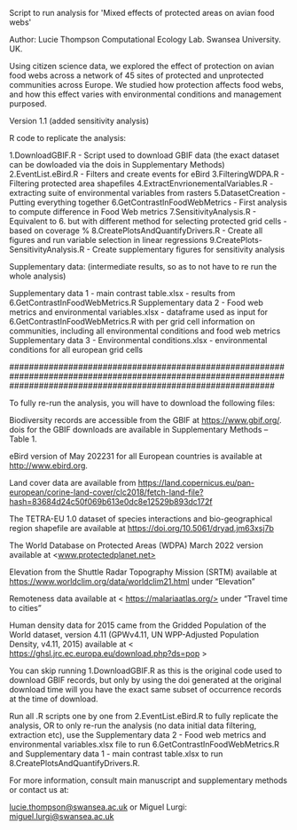 Script to run analysis for 'Mixed effects of protected areas on avian food webs'

Author: Lucie Thompson
Computational Ecology Lab. Swansea University. UK.

Using citizen science data, we explored the effect of protection on avian food webs across a network of 45 sites of protected and unprotected communities across Europe. 
We studied how protection affects food webs, and how this effect varies with environmental conditions and management purposed. 

Version 1.1 (added sensitivity analysis)

R code to replicate the analysis:

1.DownloadGBIF.R - Script used to download GBIF data (the exact dataset can be dowloaded via the dois in Supplementary Methods)
2.EventList.eBird.R - Filters and create events for eBird
3.FilteringWDPA.R - Filtering protected area shapefiles
4.ExtractEnvrionementalVariables.R - extracting suite of environmental variables from rasters 
5.DatasetCreation - Putting everything together
6.GetContrastInFoodWebMetrics - First analysis to compute difference in Food Web metrics
7.SensitivityAnalysis.R - Equivalent to 6. but with different method for selecting protected grid cells - based on coverage % 
8.CreatePlotsAndQuantifyDrivers.R - Create all figures and run variable selection in linear regressions
9.CreatePlots-SensitivityAnalysis.R - Create supplementary figures for sensitivity analysis

Supplementary data: (intermediate results, so as to not have to re run the whole analysis)

Supplementary data 1 - main contrast table.xlsx - results from 6.GetContrastInFoodWebMetrics.R
Supplementary data 2 - Food web metrics and environmental variables.xlsx - dataframe used as input for 6.GetContrastInFoodWebMetrics.R with per grid cell information on communities, including all environmental conditions and food web metrics
Supplementary data 3 - Environmental conditions.xlsx - environmental conditions for all european grid cells

######################################################################################################################################################################

To fully re-run the analysis, you will have to download the following files: 

Biodiversity records are accessible from the GBIF at https://www.gbif.org/. dois for the GBIF downloads are available in Supplementary Methods – Table 1. 

eBird version of May 202231 for all European countries is available at http://www.ebird.org. 

Land cover data are available from <https://land.copernicus.eu/pan-european/corine-land-cover/clc2018/fetch-land-file?hash=83684d24c50f069b613e0dc8e12529b893dc172f>

The TETRA-EU 1.0 dataset of species interactions and bio-geographical region shapefile are available at <https://doi.org/10.5061/dryad.jm63xsj7b>

The World Database on Protected Areas (WDPA) March 2022 version available at <www.protectedplanet.net>

Elevation from the Shuttle Radar Topography Mission (SRTM) available at https://www.worldclim.org/data/worldclim21.html under “Elevation” 

Remoteness data available at < https://malariaatlas.org/> under “Travel time to cities”

Human density data for 2015 came from the Gridded Population of the World dataset, version 4.11 (GPWv4.11, UN WPP-Adjusted Population Density, v4.11, 2015) available at < https://ghsl.jrc.ec.europa.eu/download.php?ds=pop >

You can skip running 1.DownloadGBIF.R as this is the original code used to download GBIF records, but only by using the doi generated at the original download 
time will you have the exact same subset of occurrence records at the time of download.

Run all .R scripts one by one from 2.EventList.eBird.R to fully replicate the analysis, OR to only re-run the analysis (no data initial data filtering, extraction etc), 
use the Supplementary data 2 - Food web metrics and environmental variables.xlsx file to run 6.GetContrastInFoodWebMetrics.R and Supplementary data 1 - main contrast table.xlsx to run 8.CreatePlotsAndQuantifyDrivers.R. 

For more information, consult main manuscript and supplementary methods or contact us at:

lucie.thompson@swansea.ac.uk or 
Miguel Lurgi: miguel.lurgi@swansea.ac.uk





